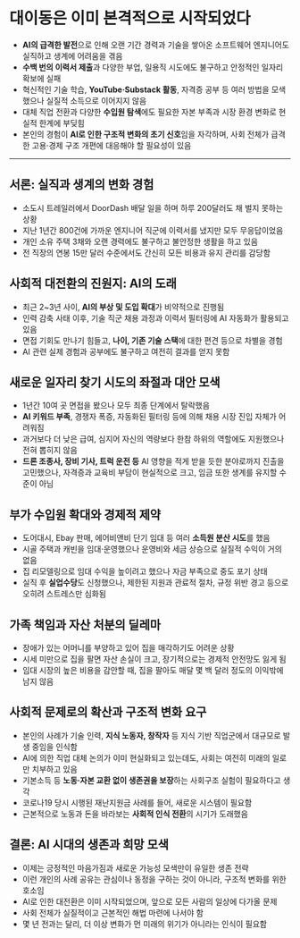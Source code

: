 # 대이동은 이미 본격적으로 시작되었다


* **AI의 급격한 발전**으로 인해 오랜 기간 경력과 기술을 쌓아온 소프트웨어 엔지니어도 실직하고 생계에 어려움을 겪음
* **수백 번의 이력서 제출**과 다양한 부업, 일용직 시도에도 불구하고 안정적인 일자리 확보에 실패
* 혁신적인 기술 학습, **YouTube·Substack 활동**, 자격증 공부 등 여러 방법을 모색했으나 실질적 소득으로 이어지지 않음
* 대체 직업 전환과 다양한 **수입원 탐색**에도 필요한 자본 부족과 시장 환경 변화로 현실적 한계에 부딪힘
* 본인의 경험이 **AI로 인한 구조적 변화의 초기 신호**임을 자각하며, 사회 전체가 급격한 고용·경제 구조 개편에 대응해야 할 필요성이 있음

---

서론: 실직과 생계의 변화 경험
-----------------

* 소도시 트레일러에서 DoorDash 배달 일을 하며 하루 200달러도 채 벌지 못하는 상황
* 지난 1년간 800건에 가까운 엔지니어 직군에 이력서를 냈지만 모두 무응답이었음
* 개인 소유 주택 3채와 오랜 경력에도 불구하고 불안정한 생활을 하고 있음
* 전 직장의 연봉 15만 달러 수준에서도 간신히 모든 비용과 유지 관리를 감당함

사회적 대전환의 진원지: AI의 도래
--------------------

* 최근 2~3년 사이, **AI의 부상 및 도입 확대**가 비약적으로 진행됨
* 인력 감축 사태 이후, 기술 직군 채용 과정과 이력서 필터링에 AI 자동화가 활용되고 있음
* 면접 기회도 만나기 힘들고, **나이, 기존 기술 스택**에 대한 편견 등으로 차별을 경험
* AI 관련 실제 경험과 공부에도 불구하고 여전히 결과를 얻지 못함

새로운 일자리 찾기 시도의 좌절과 대안 모색
------------------------

* 1년간 10여 곳 면접을 봤으나 모두 최종 단계에서 탈락했음
* **AI 키워드 부족**, 경쟁자 폭증, 자동화된 필터링 등에 의해 채용 시장 진입 자체가 어려워짐
* 과거보다 더 낮은 급여, 심지어 자신의 역량보다 한참 하위의 역할에도 지원했으나 전혀 뽑히지 않음
* **드론 조종사, 장비 기사, 트럭 운전 등** AI 영향을 적게 받을 듯한 분야로까지 진출을 고민했으나, 자격증과 교육비 부담이 현실적으로 크고, 임금 또한 생계를 유지할 수준이 아님

부가 수입원 확대와 경제적 제약
-----------------

* 도어대시, Ebay 판매, 에어비앤비 단기 임대 등 여러 **소득원 분산 시도**를 했음
* 시골 주택과 캐빈을 임대·운영했으나 운영비와 세금 상승으로 실질적 수익이 거의 없음
* 집 리모델링으로 임대 수익을 높이려고 했으나 자금 부족으로 중도 포기 상태
* 실직 후 **실업수당**도 신청했으나, 제한된 지원과 관료적 절차, 규정 위반 경고 등으로 오히려 스트레스만 심화됨

가족 책임과 자산 처분의 딜레마
-----------------

* 장애가 있는 어머니를 부양하고 있어 집을 매각하기도 어려운 상황
* 시세 미만으로 집을 팔면 자산 손실이 크고, 장기적으로는 경제적 안전망도 잃게 됨
* 임대 시장의 높은 비용을 감안할 때, 집을 팔아도 매달 몇 백 달러 정도의 이익밖에 남지 않음

사회적 문제로의 확산과 구조적 변화 요구
----------------------

* 본인의 사례가 기술 인력, **지식 노동자, 창작자** 등 지식 기반 직업군에서 대규모로 발생 중임을 인식함
* AI에 의한 직업 대체 논의가 이미 현실화되고 있는데도, 사회는 여전히 미래의 일로만 치부하고 있음
* 기본소득 등 **노동·자본 교환 없이 생존권을 보장**하는 사회구조 실험이 필요하다고 생각
* 코로나19 당시 시행된 재난지원금 사례를 들어, 새로운 시스템이 필요함
* 근본적으로 노동과 돈을 바라보는 **사회적 인식 전환**의 시기가 도래했음

결론: AI 시대의 생존과 희망 모색
--------------------

* 이제는 긍정적인 마음가짐과 새로운 가능성 모색만이 유일한 생존 전략
* 이런 개인의 사례 공유는 관심이나 동정을 구하는 것이 아니라, 구조적 변화를 위한 호소임
* AI로 인한 대전환은 이미 시작되었으며, 앞으로 모든 사람의 일상에 다가올 문제
* 사회 전체가 실질적이고 근본적인 해법 마련에 나서야 함
* 몇 년 전과는 달리, 더 이상 변화가 먼 미래의 위기가 아니라는 인식이 필요함
